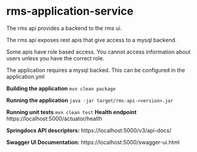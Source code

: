 # rms-application-service

The rms api provides a backend to the rms ui. 

The rms api exposes rest apis that give access to a mysql backend.

Some apis have role based access. 
You cannot access information about users unless you have the correct role.

The application requires a mysql backed. 
This can be configured in the application.yml

**Building the application**
`mvn clean package`

**Running the application**
`java -jar target/rms-api-<version>.jar`

**Running unit tests**
`mvn clean test`
**Health endpoint**
https://localhost:5000/actuator/health

**Springdocs API descriptors:**
https://localhost:5000/v3/api-docs/

**Swagger UI Documentation:** 
https://localhost:5000/swagger-ui.html

